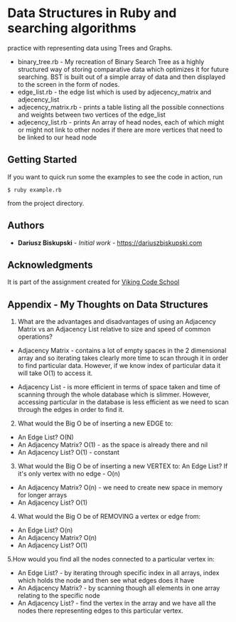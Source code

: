 #  Data Structures in Ruby and searching algorithms

practice with representing data using Trees and Graphs.

* binary_tree.rb - My recreation of Binary Search Tree as a highly structured way of storing comparative data which optimizes it for future searching. BST is built out of a simple array of data and then displayed to the screen in the form of nodes.
* edge_list.rb - the edge list which is used by adjecency_matrix and adjecency_list
* adjecency_matrix.rb - prints a table listing all the possible connections and weights between two vertices of the edge_list
* adjecency_list.rb - prints An array of head nodes, each of which might or might not link to other nodes if there are more vertices that need to be linked to our head node


## Getting Started

If you want to quick run some the examples to see the code in action, run
```
$ ruby example.rb
```
from the project directory.

## Authors

* **Dariusz Biskupski** - *Initial work* - https://dariuszbiskupski.com


## Acknowledgments

It is part of the assignment created for [Viking Code School](https://www.vikingcodeschool.com/)



## Appendix - My Thoughts on Data Structures

1. What are the advantages and disadvantages of using an Adjacency Matrix vs an Adjacency List relative to size and speed of common operations?
* Adjacency Matrix - contains a lot of empty spaces in the 2 dimensional array and so iterating takes clearly more time to scan through it in order to find particular data. However, if we know index of particular data it will take O(1) to access it.

* Adjacency List - is more efficient in terms of space taken and time of scanning through the whole database which is slimmer. However, accessing particular in the database is less efficient as we need to scan through the edges in order to find it.

2. What would the Big O be of inserting a new EDGE to:
* An Edge List? O(N)
* An Adjacency Matrix? O(1) - as the space is already there and nil
* An Adjacency List? O(1) - constant


3. What would the Big O be of inserting a new VERTEX to:
An Edge List? If it's only vertex with no edge - O(n)
* An Adjacency Matrix? O(n) - we need to create new space in memory for longer arrays
* An Adjacency List? O(1)

4. What would the Big O be of REMOVING a vertex or edge from:
* An Edge List?  O(n)
* An Adjacency Matrix? O(n)
* An Adjacency List? O(1)

5.How would you find all the nodes connected to a particular vertex in:
* An Edge List? - by iterating through specific index in all arrays, index which holds the node and then see what edges does it have
* An Adjacency Matrix? - by scanning though all elements in one array relating to the specific node
* An Adjacency List? - find the vertex in the array and we have all the nodes there representing edges to this particular vertex.
